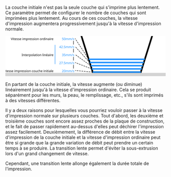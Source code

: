 La couche initiale n'est pas la seule couche qui s'imprime plus lentement. Ce paramètre permet de configurer le nombre de couches qui sont imprimées plus lentement. Au cours de ces couches, la vitesse d'impression augmentera progressivement jusqu'à la vitesse d'impression normale.

![La vitesse d'impression augmente progressivement jusqu'à 50mm/s](../images/speed_slowdown_layers_fr.svg)

En partant de la couche initiale, la vitesse augmente (ou diminue) linéairement jusqu'à la vitesse d'impression ordinaire. Cela se produit séparément pour les murs, la peau, le remplissage, etc., s'ils sont imprimés à des vitesses différentes.

Il y a deux raisons pour lesquelles vous pourriez vouloir passer à la vitesse d'impression normale sur plusieurs couches. Tout d'abord, les deuxième et troisième couches sont encore assez proches de la plaque de construction, et le fait de passer rapidement au-dessus d'elles peut déchirer l'impression assez facilement. Deuxièmement, la différence de débit entre la vitesse d'impression de la couche initiale et la vitesse d'impression ordinaire peut être si grande que la grande variation de débit peut prendre un certain temps à se produire. La transition lente permet d'éviter la sous-extrusion lors d'un grand changement de vitesse.

Cependant, une transition lente allonge également la durée totale de l'impression.
